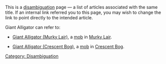 This is a [disambiguation](:Category:_Disambiguation "wikilink") page —
a list of articles associated with the same title. If an internal link
referred you to this page, you may wish to change the link to point
directly to the intended article.

Giant Alligator can refer to:

-   [Giant Alligator (Murky
    Lair)](Giant_Alligator_(Murky_Lair) "wikilink"), a
    [mob](:Category:Mobs "wikilink") in [Murky
    Lair](:Category:_Murky_Lair "wikilink").

<!-- -->

-   [Giant Alligator (Crescent
    Bog)](Giant_Alligator_(Crescent_Bog) "wikilink"), a
    [mob](:Category:Mobs "wikilink") in [Crescent
    Bog](:Category:_Crescent_Bog "wikilink").

[Category: Disambiguation](Category:_Disambiguation "wikilink")
